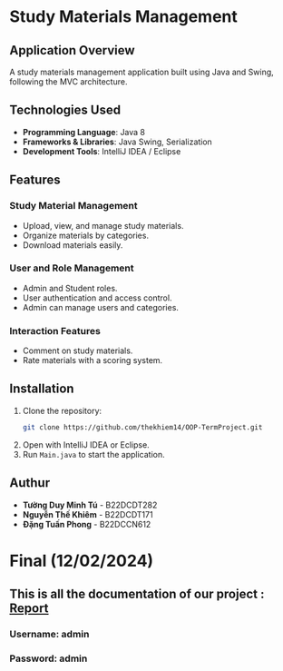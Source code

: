 # Study Materials Management

## Application Overview

A study materials management application built using Java and Swing, following the MVC architecture.

## Technologies Used

- **Programming Language**: Java 8
- **Frameworks & Libraries**: Java Swing, Serialization
- **Development Tools**: IntelliJ IDEA / Eclipse

## Features

### Study Material Management

- Upload, view, and manage study materials.
- Organize materials by categories.
- Download materials easily.

### User and Role Management

- Admin and Student roles.
- User authentication and access control.
- Admin can manage users and categories.

### Interaction Features

- Comment on study materials.
- Rate materials with a scoring system.

## Installation

1. Clone the repository:
   ```sh
   git clone https://github.com/thekhiem14/OOP-TermProject.git
   ```
2. Open with IntelliJ IDEA or Eclipse.
3. Run `Main.java` to start the application.

## Authur

- **Tường Duy Minh Tú** - B22DCDT282
- **Nguyễn Thế Khiêm** - B22DCDT171
- **Đặng Tuấn Phong** - B22DCCN612

# Final (12/02/2024)
## This is all the documentation of our project : [Report](https://drive.google.com/file/d/1PUci62m10H_-_FQAPpp6jLWQ1VGkhNy7/view?fbclid=IwZXh0bgNhZW0CMTAAAR1fdzmPD_mmJeEOMv_qb908rX0Zos9X_hlBdWMZUS9pjBZyausEQ3ExPsA_aem_au5OxAHdD1Zy43XBqmsX3A)
### Username: admin
### Password: admin

